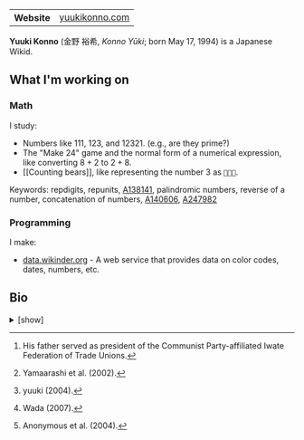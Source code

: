 <table>
  <tr>
    <th scope="row">Website</th>
    <td>
      <a href="https://yuukikonno.com/">yuukikonno.com</a>
    </td>
  </tr>
</table>

**Yuuki Konno** (金野 裕希, _Konno Yūki_; born May 17, 1994) is a Japanese Wikid.

## What I'm working on

### Math

I study:

* Numbers like 111, 123, and 12321. (e.g., are they prime?)
* The "Make 24" game and the normal form of a numerical expression, like converting $8 + 2$ to $2 + 8.$
* [[Counting bears]], like representing the number 3 as `🧸🧸🧸`.

Keywords: repdigits, repunits, [A138141](https://oeis.org/A138141), palindromic numbers, reverse of a number, concatenation of numbers, [A140606](https://oeis.org/A140606), [A247982](https://oeis.org/A247982)

### Programming

I make:

* [data.wikinder.org](https://data.wikinder.org/) - A web service that provides data on color codes, dates, numbers, etc.

## Bio

<details>
<summary>[show]</summary>

yuuki was born on May 17, 1994, in Ninohe, Iwate, and grew up in Esashi, Iwate. His mother, Yūko Konno (née Jūmonji), was a nurse, and his father, Kōji Konno, was a medical assistant and later a labor activist.[^1]

yuuki started using a computer at age four and learned kanji. In 2003, he started using the Internet at age nine. He trolled on [TheBBS](https://web.archive.org/web/20031022181655/http://thebbs.jp/) (ザ掲示板) under the names "Aku no Zurihaki" (悪のずりはき) and "Seizan".[^2] Learning HTML and CSS, he created browser exploits and websites.[^3] In the game [Virtual Farm](https://web.archive.org/web/20040407090500/http://www.comitia.jp/farm/) (バーチャル農場),[^4] yuuki was called "The Boy Who Cried Wolf" (狼少年) after lying about another player stealing his money.[^5]

In 2005, he dropped out of Esashi Municipal Iwayadō Elementary School in fifth grade.

## References

* Anonymous et al. (2004). "[[Housewives] Welcome to Virtual Farm! [Hikikomori]](https://web.archive.org/web/20220302115233/https://ex2.5ch.net/test/read.cgi/net/1081471803/)" (【ﾁｭﾌﾟ】バーチャル農場へようこそ！【ﾋｯｷｰ】). _2channel_.
* Wada, Takashi (2007). "[Space of communications through the on-line games: Case study of 'Virtual Farm'](https://doi.org/10.20630/chirikagaku.62.4_237)" (オンラインゲームを介したコミュニケーションの空間: 「バーチャル農場」を事例として). _Geographical Sciences_ **62** (4): 237-257. The Japanese Society for Geographical Sciences.
* Yamaarashi et al. (2002). "[Difficult kanji, interesting kanji](https://web.archive.org/web/20040621193632/http://language.dot.thebbs.jp/1035980740.html)" (難しい漢字・面白い漢字). _TheBBS_.
* yuuki (2004). _[Internet Security Laboratory](https://web.archive.org/web/20050311192522/http://www.geocities.jp/xxwnt853/top.html)_ (インターネット・セキュリティ・研究所).

## Notes

[^1]: His father served as president of the Communist Party-affiliated Iwate Federation of Trade Unions.

[^2]: Yamaarashi et al. (2002).

[^3]: yuuki (2004).

[^4]: Wada (2007).

[^5]: Anonymous et al. (2004).

</details>

